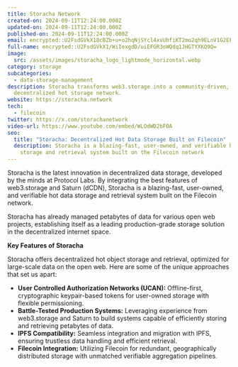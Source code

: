 ```yaml
---
title: Storacha Network
created-on: 2024-09-11T12:24:00.000Z
updated-on: 2024-09-11T12:24:00.000Z
published-on: 2024-09-11T12:24:00.000Z
email: encrypted::U2FsdGVkX18cBZb+u+o2hqNjSYcl4xvUhfiKT2mo2qh9ELnV1G2EFEVKNokmQvyi
full-name: encrypted::U2FsdGVkX1/WiIexgdD/uiEFGR3oWQdq1JHGTYXKQ9Q=
image:
  src: /assets/images/storacha_logo_lightmode_horizontal.webp
category: storage
subcategories:
  - data-storage-management
description: Storacha transforms web3.storage into a community-driven,
  decentralized hot storage network.
website: https://storacha.network
tech:
  - filecoin
twitter: https://x.com/storachanetwork
video-url: https://www.youtube.com/embed/WLOdWD2bFOA
seo:
  title: "Storacha: Decentralized Hot Data Storage Built on Filecoin"
  description: Storacha is a blazing-fast, user-owned, and verifiable hot data
    storage and retrieval system built on the Filecoin network
---
```


Storacha is the latest innovation in decentralized data storage, developed by the minds at Protocol Labs. By integrating the best features of web3.storage and Saturn (dCDN), Storacha is a blazing-fast, user-owned, and verifiable hot data storage and retrieval system built on the Filecoin network.

Storacha has already managed petabytes of data for various open web projects, establishing itself as a leading production-grade storage solution in the decentralized internet space.

**Key Features of Storacha**

Storacha offers decentralized hot object storage and retrieval, optimized for large-scale data on the open web. Here are some of the unique approaches that set us apart:

- **User Controlled Authorization Networks (UCAN):** Offline-first, cryptographic keypair-based tokens for user-owned storage with flexible permissioning.
- **Battle-Tested Production Systems:** Leveraging experience from web3.storage and Saturn to build systems capable of efficiently storing and retrieving petabytes of data.
- **IPFS Compatibility:** Seamless integration and migration with IPFS, ensuring trustless data handling and efficient retrieval.
- **Filecoin Integration:** Utilizing Filecoin for redundant, geographically distributed storage with unmatched verifiable aggregation pipelines.

